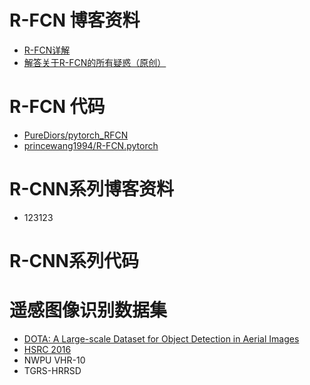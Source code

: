 #  R-FCN 博客资料  

* [R-FCN详解](<https://blog.csdn.net/WZZ18191171661/article/details/79481135>)  
* [解答关于R-FCN的所有疑惑（原创）](<https://www.jianshu.com/p/409fd61db9db>)



# R-FCN 代码  

* [PureDiors/pytorch_RFCN](<https://github.com/PureDiors/pytorch_RFCN>)
* [princewang1994/R-FCN.pytorch](<https://github.com/princewang1994/R-FCN.pytorch>)



#  R-CNN系列博客资料

* 123123



# R-CNN系列代码





# 遥感图像识别数据集  

* [DOTA: A Large-scale Dataset for Object Detection in Aerial Images](<https://captain-whu.github.io/DOTA/index.html>)
* [HSRC 2016](<http://www.escience.cn/people/liuzikun/DataSet.html>)
* NWPU VHR-10
* TGRS-HRRSD

